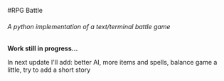 #RPG Battle
###### A python implementation of a text/terminal battle game

**Work still in progress...**

In next update I'll add: better AI, more items and spells, balance game a little, try to add a short story
